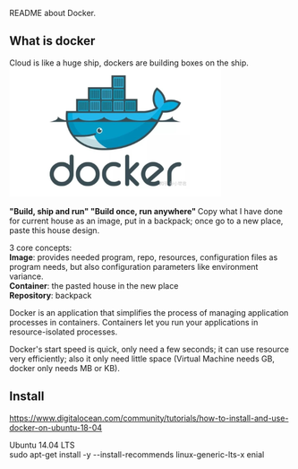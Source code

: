 README about Docker.    

## What is docker    
Cloud is like a huge ship, dockers are building boxes on the ship.          
![docker](docker.PNG)   

<strong>
"Build, ship and run"      
"Build once, run anywhere"       
</strong>       
Copy what I have done for current house as an image, put in a backpack; once go to a new place, paste this house design.      

3 core concepts:    
<b>Image</b>: provides needed program, repo, resources, configuration files as program needs, but also configuration parameters like environment variance.      
<b>Container</b>: the pasted house in the new place          
<b>Repository</b>: backpack           

Docker is an application that simplifies the process of managing application processes in containers. Containers let you run your applications in resource-isolated processes.    

Docker's start speed is quick, only need a few seconds; it can use resource very efficiently; also it only need little space (Virtual Machine needs GB, docker only needs MB or KB).



## Install   
https://www.digitalocean.com/community/tutorials/how-to-install-and-use-docker-on-ubuntu-18-04       

Ubuntu 14.04 LTS    
sudo apt-get install -y --install-recommends linux-generic-lts-x enial    
